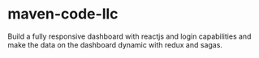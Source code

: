 # maven-code-llc
Build a fully responsive dashboard with reactjs and login capabilities and make the data on the dashboard dynamic with redux and sagas.
